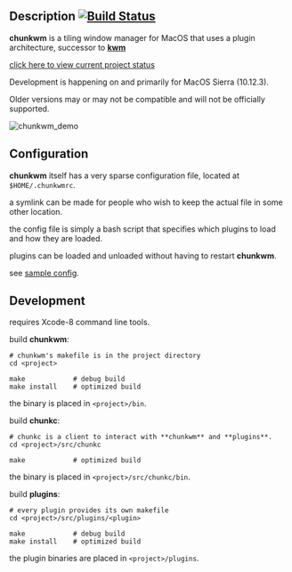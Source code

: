 ## Description [![Build Status](https://travis-ci.org/koekeishiya/chunkwm.svg?branch=master)](https://travis-ci.org/koekeishiya/chunkwm)

**chunkwm** is a tiling window manager for MacOS that uses a plugin architecture, successor to [**kwm**](https://github.com/koekeishiya/kwm)

[click here to view current project status](https://github.com/koekeishiya/chunkwm/issues/16)

Development is happening on and primarily for MacOS Sierra (10.12.3).

Older versions may or may not be compatible and will not be officially supported.

![chunkwm_demo](https://cloud.githubusercontent.com/assets/6175959/25564481/6863954c-2db4-11e7-8332-221cecb52ce5.gif)

## Configuration

**chunkwm** itself has a very sparse configuration file, located at `$HOME/.chunkwmrc`.

a symlink can be made for people who wish to keep the actual file in some other location.

the config file is simply a bash script that specifies which plugins to load and how they are loaded.

plugins can be loaded and unloaded without having to restart **chunkwm**.

see [sample config](https://github.com/koekeishiya/chunkwm/blob/master/examples/chunkwmrc).

## Development

requires Xcode-8 command line tools.

build **chunkwm**:

    # chunkwm's makefile is in the project directory
    cd <project>

    make            # debug build
    make install    # optimized build

the binary is placed in `<project>/bin`.

build **chunkc**:

    # chunkc is a client to interact with **chunkwm** and **plugins**.
    cd <project>/src/chunkc

    make            # optimized build

the binary is placed in `<project>/src/chunkc/bin`.

build **plugins**:

    # every plugin provides its own makefile
    cd <project>/src/plugins/<plugin>

    make            # debug build
    make install    # optimized build

the plugin binaries are placed in `<project>/plugins`.
